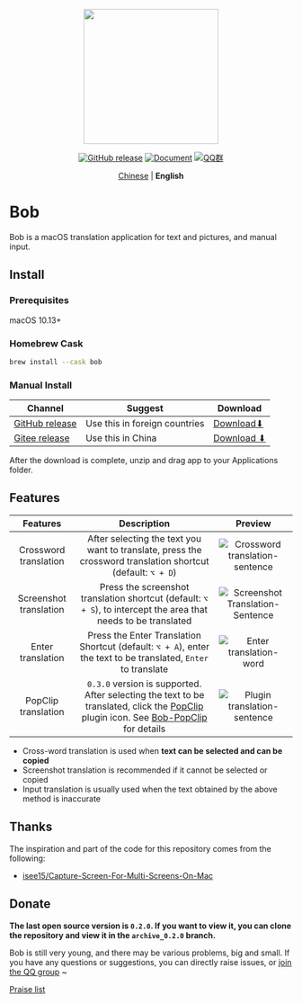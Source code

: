 <p align="center">
  <img src="https://cdn.jsdelivr.net/gh/ripperhe/oss@master/2019/1222/bob-logo.png" width=240 />
</p>
<p align="center">
	<a href="https://github.com/ripperhe/Bob/releases/latest"><img src="https://img.shields.io/github/v/release/ripperhe/Bob?logo=github" alt="GitHub release" /></a>
	<a href="https://ripperhe.gitee.io/bob/"><img src="https://img.shields.io/badge/docsify-Document-brightgreen" alt="Document" /></a>
	<a href="https://ripperhe.gitee.io/bob/#/general/contact"><img src="https://img.shields.io/badge/QQ%20Group-459542798-red" alt="QQ群" /></a>
</p>
<p align="center">
  <a href="https://github.com/ripperhe/Bob">Chinese</a> | <strong>English</strong>
</p>

# Bob

Bob is a macOS translation application for text and pictures, and manual input.

## Install

### Prerequisites

macOS 10.13+

### Homebrew Cask

```sh
brew install --cask bob
```

### Manual Install

| Channel | Suggest | Download |
| --- | --- | --- |
| [GitHub release](https://github.com/ripperhe/Bob/releases) | Use this in foreign countries | [Download⬇](https://github.com/ripperhe/Bob/releases/latest/download/Bob.zip) |
| [Gitee release](https://gitee.com/ripperhe/Bob/releases) | Use this in China | [Download ⬇](https://gitee.com/ripperhe/Bob/attach_files/1011267/download/Bob.zip) |

After the download is complete, unzip and drag app to your Applications folder.

## Features

| Features | Description | Preview |
| :---: | :---: | :---: |
| Crossword translation | After selecting the text you want to translate, press the crossword translation shortcut (default: `⌥ + D`) | ![Crossword translation-sentence](https://cdn.jsdelivr.net/gh/ripperhe/oss@master/2022/0508/translate_selection.gif) |
| Screenshot translation | Press the screenshot translation shortcut (default: `⌥ + S`), to intercept the area that needs to be translated | ![Screenshot Translation-Sentence](https://cdn.jsdelivr.net/gh/ripperhe/oss@master/2022/0508/translate_snip.gif) |
| Enter translation | Press the Enter Translation Shortcut (default: `⌥ + A`), enter the text to be translated, `Enter` to translate | ![Enter translation-word](https://cdn.jsdelivr.net/gh/ripperhe/oss@master/2022/0508/translate_input.gif) |
| PopClip translation | `0.3.0` version is supported. After selecting the text to be translated, click the [PopClip](https://pilotmoon.com/popclip/) plugin icon.  See [Bob-PopClip](https://ripperhe.gitee.io/bob/#/general/integration/popclip) for details | ![Plugin translation-sentence](https://cdn.jsdelivr.net/gh/ripperhe/oss@master/2022/0508/translate_popclip.gif) |

* Cross-word translation is used when **text can be selected and can be copied**
* Screenshot translation is recommended if it cannot be selected or copied
* Input translation is usually used when the text obtained by the above method is inaccurate

## Thanks

The inspiration and part of the code for this repository comes from the following:

* [isee15/Capture-Screen-For-Multi-Screens-On-Mac](https://github.com/isee15/Capture-Screen-For-Multi-Screens-On-Mac)

## Donate

**The last open source version is `0.2.0`. If you want to view it, you can clone the repository and view it in the `archive_0.2.0` branch.**

Bob is still very young, and there may be various problems, big and small. If you have any questions or suggestions, you can directly raise issues, or [join the QQ group](https://ripperhe.gitee.io/bob/#/general/contact) ~

[Praise list](https://ripperhe.gitee.io/bob/#/general/reward)